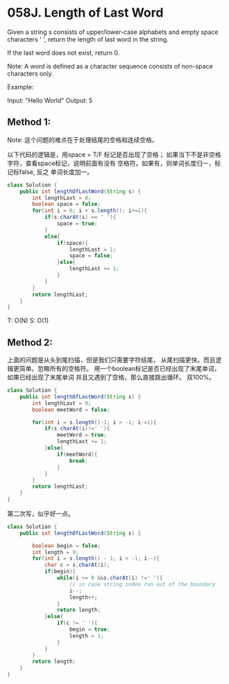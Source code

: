 # 058J. Length of Last Word


Given a string s consists of upper/lower-case alphabets and empty space characters ' ', return the length of last word in the string.

If the last word does not exist, return 0.

Note: A word is defined as a character sequence consists of non-space characters only.

Example:

Input: "Hello World"
Output: 5


## Method 1:
Note: 这个问题的难点在于处理结尾的空格和连续空格。

以下代码的逻辑是，用space = T/F 标记是否出现了空格；
如果当下不是非空格字符，查看space标记，说明前面有没有
空格符。如果有，则单词长度归一，标记标false, 反之
单词长度加一。
```Java
class Solution {
    public int lengthOfLastWord(String s) {
        int lengthLast = 0;
        boolean space = false;
        for(int i = 0; i < s.length(); i+=1){
            if(s.charAt(i) == ' '){
                space = true;
            }
            else{
                if(space){
                    lengthLast = 1;
                    space = false;
                }else{
                    lengthLast += 1;
                }
            }
        }
        return lengthLast;
    }
}
```
T: O(N)
S: O(1)


## Method 2:
上面的问题是从头到尾扫描，但是我们只需要字符结尾，
从尾扫描更快。而且逻辑更简单。忽略所有的空格符。
用一个boolean标记是否已经出现了末尾单词，如果已经出现了末尾单词
并且又遇到了空格，那么直接跳出循环。
双100%。
```Java
class Solution {
    public int lengthOfLastWord(String s) {
        int lengthLast = 0;
        boolean meetWord = false;

        for(int i = s.length()-1; i > -1; i-=1){
            if(s.charAt(i)!=' '){
                meetWord = true;
                lengthLast += 1;
            }else{
                if(meetWord){
                    break;
                }
            }
        }
        return lengthLast;
    }
}
```

第二次写，似乎好一点。
```Java
class Solution {
    public int lengthOfLastWord(String s) {

        boolean begin = false;
        int length = 0;
        for(int i = s.length() - 1; i > -1; i--){
            char c = s.charAt(i);
            if(begin){
                while(i >= 0 &&s.charAt(i) !=' '){
                    // in case string index run out of the boundary
                    i--;
                    length++;
                }
                return length;
            }else{
                if(c != ' '){
                    begin = true;
                    length = 1;
                }
            }
        }
        return length;
    }
}
```
